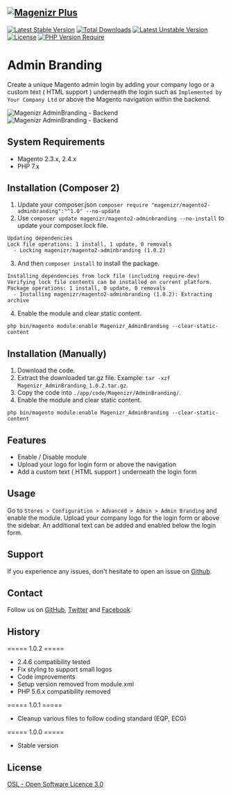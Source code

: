 [![Magenizr Plus](https://images2.imgbox.com/11/6b/yVOOloaA_o.gif)](https://account.magenizr.com)
---

[![Latest Stable Version](http://poser.pugx.org/magenizr/magento2-adminbranding/v)](https://packagist.org/packages/magenizr/magento2-adminbranding) [![Total Downloads](http://poser.pugx.org/magenizr/magento2-adminbranding/downloads)](https://packagist.org/packages/magenizr/magento2-adminbranding) [![Latest Unstable Version](http://poser.pugx.org/magenizr/magento2-adminbranding/v/unstable)](https://packagist.org/packages/magenizr/magento2-adminbranding) [![License](http://poser.pugx.org/magenizr/magento2-adminbranding/license)](https://packagist.org/packages/magenizr/magento2-adminbranding) [![PHP Version Require](http://poser.pugx.org/magenizr/magento2-adminbranding/require/php)](https://packagist.org/packages/magenizr/magento2-adminbranding)

# Admin Branding
Create a unique Magento admin login by adding your company logo or a custom text ( HTML support ) underneath the login such as `Implemented by Your Company Ltd` or above the Magento navigation within the backend.

![Magenizr AdminBranding - Backend](https://images2.imgbox.com/0c/ef/BZK91Nqb_o.png)
![Magenizr AdminBranding - Backend](https://images2.imgbox.com/e6/5c/5lgJi5va_o.png)

## System Requirements
- Magento 2.3.x, 2.4.x
- PHP 7.x

## Installation (Composer 2)

1. Update your composer.json `composer require "magenizr/magento2-adminbranding":"^1.0" --no-update`
2. Use `composer update magenizr/magento2-adminbranding --no-install` to update your composer.lock file.

```
Updating dependencies
Lock file operations: 1 install, 1 update, 0 removals
  - Locking magenizr/magento2-adminbranding (1.0.2)
```

3. And then `composer install` to install the package.

```
Installing dependencies from lock file (including require-dev)
Verifying lock file contents can be installed on current platform.
Package operations: 1 install, 0 update, 0 removals
  - Installing magenizr/magento2-adminbranding (1.0.2): Extracting archive
```

4. Enable the module and clear static content.

```
php bin/magento module:enable Magenizr_AdminBranding --clear-static-content
```

## Installation (Manually)
1. Download the code.
2. Extract the downloaded tar.gz file. Example: `tar -xzf Magenizr_AdminBranding_1.0.2.tar.gz`.
3. Copy the code into `./app/code/Magenizr/AdminBranding/`.
4. Enable the module and clear static content.

```
php bin/magento module:enable Magenizr_AdminBranding --clear-static-content
```

## Features
* Enable / Disable module
* Upload your logo for login form or above the navigation
* Add a custom text ( HTML support ) underneath the login form

## Usage
Go to `Stores > Configuration > Advanced > Admin > Admin Branding` and enable the module. Upload your company logo for the login form or above the sidebar. An additional text can be added and enabled below the login form.

## Support
If you experience any issues, don't hesitate to open an issue on [Github](https://github.com/magenizr/Magenizr_AdminBranding/issues).

## Contact
Follow us on [GitHub](https://github.com/magenizr), [Twitter](https://twitter.com/magenizr) and [Facebook](https://www.facebook.com/magenizr).

## History
===== 1.0.2 =====
* 2.4.6 compatibility tested
* Fix styling to support small logos
* Code improvements
* Setup version removed from module.xml
* PHP 5.6.x compatibility removed

===== 1.0.1 =====
* Cleanup various files to follow coding standard (EQP, ECG)

===== 1.0.0 =====
* Stable version

## License
[OSL - Open Software Licence 3.0](https://opensource.org/licenses/osl-3.0.php)
